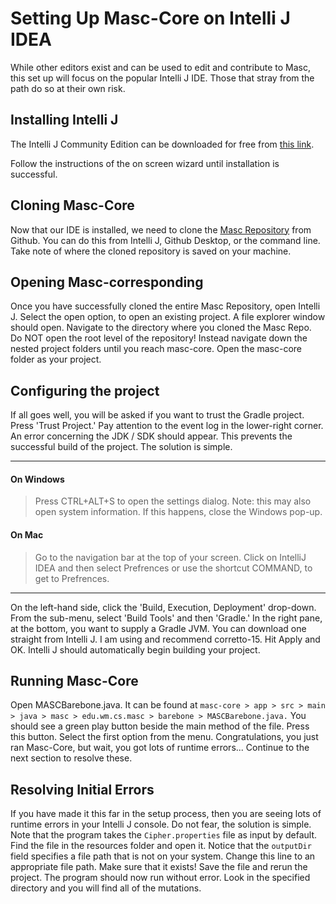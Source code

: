 # Setting Up Masc-Core on Intelli J IDEA

While other editors exist and can be used to edit and contribute to Masc, this set up will focus on the popular Intelli J IDE.  Those that stray from the path do so at their own risk.

## Installing Intelli J
The Intelli J Community Edition can be downloaded for free from [this link](https://www.jetbrains.com/idea/download/#section=windows).

Follow the instructions of the on screen wizard until installation is successful.

## Cloning Masc-Core
Now that our IDE is installed, we need to clone the [Masc Repository](https://github.com/WM-SEMERU/CSci435-Fall21-MASC) from Github.  You can do this from Intelli J, Github Desktop, or the command line.  Take note of where the cloned repository is saved on your machine.

## Opening Masc-corresponding
Once you have successfully cloned the entire Masc Repository, open Intelli J.  Select the open option, to open an existing project.  A file explorer window should open.  Navigate to the directory where you cloned the Masc Repo.  Do NOT open the root level of the repository!  Instead navigate down the nested project folders until you reach masc-core.  Open the masc-core folder as your project.

## Configuring the project
If all goes well, you will be asked if you want to trust the Gradle project.  Press 'Trust Project.'  Pay attention to the event log in the lower-right corner.  An error concerning the JDK / SDK should appear.  This prevents the successful build of the project.  The solution is simple.  

---
#### On Windows

>Press CTRL+ALT+S to open the settings dialog.  Note: this may also open system information.  If this happens, close the Windows pop-up.


#### On Mac
>Go to the navigation bar at the top of your screen. Click on IntelliJ IDEA and then select Prefrences or use the shortcut COMMAND, to get to Prefrences.

---
On the left-hand side, click the 'Build, Execution, Deployment' drop-down.  From the sub-menu, select 'Build Tools' and then 'Gradle.'  In the right pane, at the bottom, you want to supply a Gradle JVM.  You can download one straight from Intelli J.  I am using and recommend corretto-15.  Hit Apply and OK.  Intelli J should automatically begin building your project.

## Running Masc-Core
Open MASCBarebone.java.  It can be found at `masc-core > app > src > main > java > masc > edu.wm.cs.masc > barebone > MASCBarebone.java.`
You should see a green play button beside the main method of the file.  Press this button.  Select the first option from the menu.  Congratulations, you just ran Masc-Core, but wait, you got lots of runtime errors... Continue to the next section to resolve these.

## Resolving Initial Errors
If you have made it this far in the setup process, then you are seeing lots of runtime errors in your Intelli J console.  Do not fear, the solution is simple.  Note that the program takes the `Cipher.properties` file as input by default.  Find the file in the resources folder and open it.  Notice that the `outputDir` field specifies a file path that is not on your system.  Change this line to an appropriate file path.  Make sure that it exists!  Save the file and rerun the project.  The program should now run without error.  Look in the specified directory and you will find all of the mutations.
